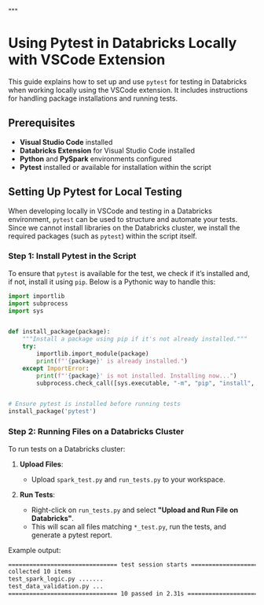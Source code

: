 """
# Using Pytest in Databricks Locally with VSCode Extension

This guide explains how to set up and use `pytest` for testing in Databricks when working locally using the VSCode extension. It includes instructions for handling package installations and running tests.

## Prerequisites

- **Visual Studio Code** installed
- **Databricks Extension** for Visual Studio Code installed
- **Python** and **PySpark** environments configured
- **Pytest** installed or available for installation within the script

## Setting Up Pytest for Local Testing

When developing locally in VSCode and testing in a Databricks environment, `pytest` can be used to structure and automate your tests. Since we cannot install libraries on the Databricks cluster, we install the required packages (such as `pytest`) within the script itself.

### Step 1: Install Pytest in the Script

To ensure that `pytest` is available for the test, we check if it’s installed and, if not, install it using `pip`. Below is a Pythonic way to handle this:

```python
import importlib
import subprocess
import sys


def install_package(package):
    """Install a package using pip if it's not already installed."""
    try:
        importlib.import_module(package)
        print(f"'{package}' is already installed.")
    except ImportError:
        print(f"'{package}' is not installed. Installing now...")
        subprocess.check_call([sys.executable, "-m", "pip", "install", package])


# Ensure pytest is installed before running tests
install_package('pytest')
```


### Step 2: Running Files on a Databricks Cluster

To run tests on a Databricks cluster:

1. **Upload Files**:
   - Upload `spark_test.py` and `run_tests.py` to your workspace.

2. **Run Tests**:
   - Right-click on `run_tests.py` and select **"Upload and Run File on Databricks"**.
   - This will scan all files matching `*_test.py`, run the tests, and generate a pytest report.

Example output:
```bash
=============================== test session starts ===============================
collected 10 items
test_spark_logic.py .......                                                 [ 70%]
test_data_validation.py ...                                                  [100%]
=============================== 10 passed in 2.31s ================================
